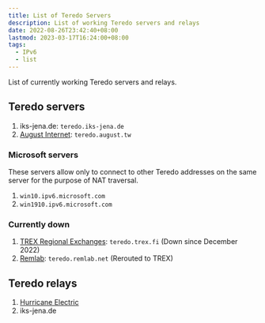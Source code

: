 ```yaml
---
title: List of Teredo Servers
description: List of working Teredo servers and relays
date: 2022-08-26T23:42:40+08:00
lastmod: 2023-03-17T16:24:00+08:00
tags:
  - IPv6
  - list
---
```

List of currently working Teredo servers and relays.

## Teredo servers
1. iks-jena.de: `teredo.iks-jena.de`
2. [August Internet](https://bgp.co/about): `teredo.august.tw`

### Microsoft servers
These servers allow only to connect to other Teredo addresses on the same server for the purpose of NAT traversal.

1. `win10.ipv6.microsoft.com`
2. `win1910.ipv6.microsoft.com`

### Currently down
1. [TREX Regional Exchanges](https://www.trex.fi/service/teredo.html): `teredo.trex.fi` (Down since December 2022)
2. [Remlab](https://www.remlab.net/miredo/): `teredo.remlab.net` (Rerouted to TREX)

## Teredo relays
1. [Hurricane Electric](https://he.net)
2. iks-jena.de